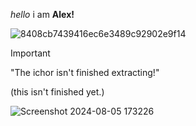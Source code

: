 *hello* i am **Alex!**

![8408cb7439416ec6e3489c92902e9f14](https://github.com/user-attachments/assets/25c2783d-b96d-462c-b190-3699180afc9a)


> [!IMPORTANT]
> "The ichor isn't finished extracting!"

 (this isn't finished yet.)



![Screenshot 2024-08-05 173226](https://github.com/user-attachments/assets/b460be31-8154-4294-9cef-e9fba5f5eeb6)
